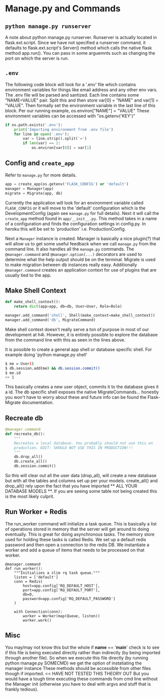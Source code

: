 # Manage.py and Commands
 
## `python manage.py runserver`

A note about python manage.py runserver. Runserver is
actually located in flask.ext.script. Since we
have not specified a runserver command, it defaults to
flask.ext.script's Server() method which calls the native
flask method app.run(). You can pass in some arguemnts such
as changing the port on which the server is run.

## `.env`

The following code block will look for a '.env' file which
contains environment variables for things like email address
and any other env vars. The .env file will be parsed and
santized. Each line contains some "NAME=VALUE" pair. Split
this and then store var[0] = "NAME" and var[1] = "VALUE".
Then formally set the environment variable in the last line of
this block. Per our running example, os.environ["NAME"] = "VALUE"
These environment variables can be accessed with "os.getenv('KEY')"

```python
if os.path.exists('.env'):
    print('Importing environment from .env file')
    for line in open('.env'):
        var = line.strip().split('=')
        if len(var) == 2:
            os.environ[var[0]] = var[1]
```

## Config and `create_app`

Refer to `manage.py` for more details. 

```python
app = create_app(os.getenv('FLASK_CONFIG') or 'default')
manager = Manager(app)
migrate = Migrate(app, db)
```

Currently the application will
look for an environment variable called `FLASK_CONFIG` or it will
move to the 'default' configuration which is the DevelopmentConfig
(again see `manage.py` for full details). Next it will call the
`create_app` method found in `app/__init__.py`. This method takes in a
name of a configuration and finds the configuration settings in
config.py. In heroku this will be set to 'production' i.e.
ProductionConfig. 

Next a `Manager` instance is created. Manager
is basically a nice plugin(?) that will allow us to get some useful
feedback when we call `manage.py` from the command line. It also handles
all the `manage.py` commands. The `@manager.command` and `@manager.option(...)`
decorators are used to determine what the help output should be
on the terminal. Migrate is used to make migration between db instances
really easy. Additionally `@manager.command` creates an application
context for use of plugins that are usually tied to the app.

## Make Shell Context

```python
def make_shell_context():
    return dict(app=app, db=db, User=User, Role=Role)

manager.add_command('shell', Shell(make_context=make_shell_context))
manager.add_command('db', MigrateCommand)
```

Make shell context doesn't really serve a ton of purpose in most of our
development at h4i. However, it is entirely possible to explore the database
from the command line with this as seen in the lines above.


It is possible to create a general app shell or database specific shell.
For example doing 'python manage.py shell'

```sh
$ me = User()
$ db.session.add(me) && db.session.commit()
$ me.id
>> 1
```

This basically creates a new user object, commits it to the database gives
it a id. The db specific shell exposes the native MigrateCommands...
honestly you won't have to worry about these and future info can
be found the Flask-Migrate documentation.

## Recreate db

```python
@manager.command
def recreate_db():
    """
    Recreates a local database. You probably should not use this on
    production. EDIT: SHOULD NOT USE THIS IN PRODUCTION!!!
    """
    db.drop_all()
    db.create_all()
    db.session.commit()
```

So this will clear out all the user data (drop_all), will create a new
database but with all the tables and columns set up per your models.
create_all() and drop_all() rely upon the fact that you have imported
** ALL YOUR DATABASE MODELS **. If you are seeing some table not being
created this is the most likely culprit.

## Run Worker + Redis

The run_worker command will initialize a task queue. This is basically a
list of operations stored in memory that the server will get around to doing
eventually. This is great for doing asynchronous tasks. The memory store
used for holding these tasks is called Redis. We set up a default redis
password and then open a connection to the redis DB. We instantiate a worker
and add a queue of items that needs to be processed on that worker.

```
@manager.command
def run_worker():
    """Initializes a slim rq task queue."""
    listen = ['default']
    conn = Redis(
        host=app.config['RQ_DEFAULT_HOST'],
        port=app.config['RQ_DEFAULT_PORT'],
        db=0,
        password=app.config['RQ_DEFAULT_PASSWORD']
    )

    with Connection(conn):
        worker = Worker(map(Queue, listen))
        worker.work()
```

## Misc


You may/may not know this but the whole
if __name__ == '__main__' check is to see if this file is being executed
directly rather than indirectly (by being imported through another file).
So when we execute this file directly (by running python manage.py SOMECMD)
we get the option of instatiating the manager instance
These methods should be accessible from other
files though if imported. << HAVE NOT TESTED THIS THEORY OUT
But you would have a tough time executing these commands from cmd line
without the Manager init (otherwise you have to deal with argvs and
stuff that is frankly tedious).
